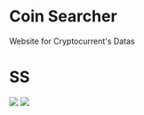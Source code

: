 # Coin Searcher 
 Website for Cryptocurrent's Datas
# SS

![](https://github.com/dnizfor/kripto-mripto-searcher/blob/main/public/ss1.png?raw=true)
![](https://github.com/dnizfor/kripto-mripto-searcher/blob/main/public/ss2.png?raw=true)
